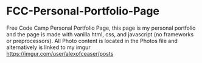# FCC-Personal-Portfolio-Page
Free Code Camp Personal Portfolio Page, this page is my personal portfolio and the page is made with vanilla html, css, and javascript (no frameworks or preprocessors). All Photo content is located in the Photos file and alternatively is linked to my imgur https://imgur.com/user/alexofceaser/posts 
